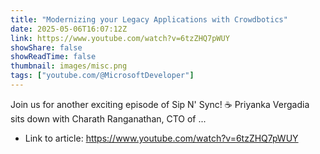 ```yaml
---
title: "Modernizing your Legacy Applications with Crowdbotics"
date: 2025-05-06T16:07:12Z
link: https://www.youtube.com/watch?v=6tzZHQ7pWUY
showShare: false
showReadTime: false
thumbnail: images/misc.png
tags: ["youtube.com/@MicrosoftDeveloper"]
---
```

Join us for another exciting episode of Sip N' Sync! ☕   Priyanka Vergadia sits down with Charath Ranganathan, CTO of ...

- Link to article: https://www.youtube.com/watch?v=6tzZHQ7pWUY